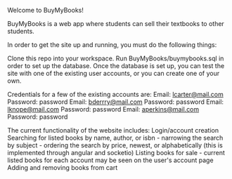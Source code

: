 Welcome to BuyMyBooks!

BuyMyBooks is a web app where students can sell their textbooks to other students.

In order to get the site up and running, you must do the following things:

Clone this repo into your workspace.
Run BuyMyBooks/buymybooks.sql in order to set up the database.
Once the database is set up, you can test the site with one of the existing user accounts, or you can create one of your own. 

Credentials for a few of the existing accounts are: 
Email: lcarter@mail.com     Password: password 
Email: bderrry@mail.com     Password: password
Email: lknope@mail.com      Password: password
Email: aperkins@mail.com    Password: password

The current functionality of the website includes:
    Login/account creation
    Searching for listed books by name, author, or isbn - narrowing the search by subject - ordering the search by price, newest, or alphabetically (this is implemented through angular and socketio)
    Listing books for sale - current listed books for each account may be seen on the user's account page
    Adding and removing books from cart